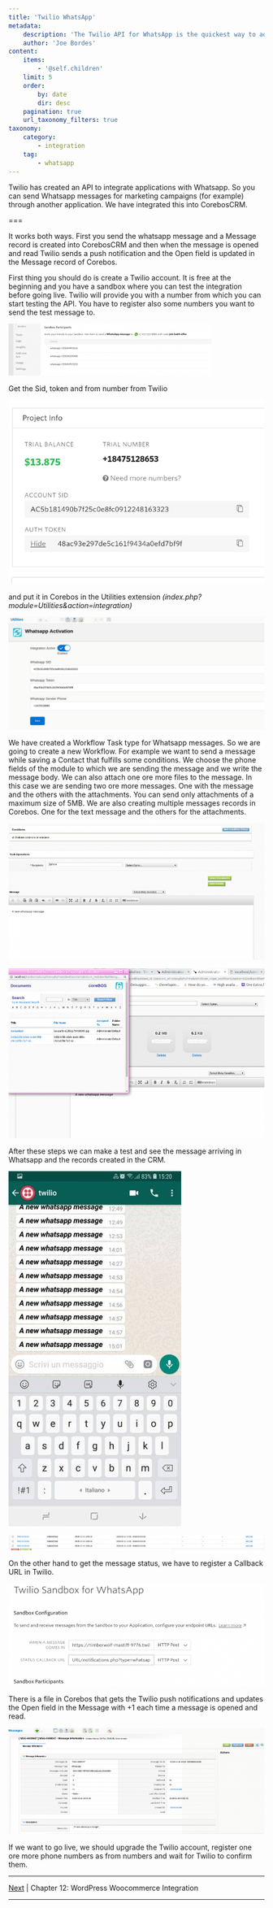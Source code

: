 ```yaml
---
title: 'Twilio WhatsApp'
metadata:
    description: 'The Twilio API for WhatsApp is the quickest way to add two-way messaging on WhatsApp into your web application'
    author: 'Joe Bordes'
content:
    items:
        - '@self.children'
    limit: 5
    order:
        by: date
        dir: desc
    pagination: true
    url_taxonomy_filters: true
taxonomy:
    category:
        - integration
    tag:
        - whatsapp
---
```


Twilio has created an API to integrate applications with Whatsapp. So you can send Whatsapp messages for marketing campaigns (for example) through another application. We have integrated this into CorebosCRM.

===

It works both ways. First you send the whatsapp message and a Message record is created into CorebosCRM and then when the message is opened and read Twilio sends a push notification and the Open field is updated in the Message record of Corebos.

First thing you should do is create a Twilio account. It is free at the beginning and you have a sandbox where you can test the integration before going live. Twilio will provide you with a number from which you can start testing the API. You have to register also some numbers you want to send the test message to.

![](screenshot_from_2019-02-18_10-41-35.png?width=100%)

Get the Sid, token and from number from Twilio

![](screenshot_from_2019-02-15_10-29-38.png?width=80%)

and put it in Corebos in the Utilities extension *(index.php?module=Utilities&action=integration)*

![](screenshot_from_2019-02-15_12-20-19.png?width=80%)

We have created a Workflow Task type for Whatsapp messages. So we are going to create a new Workflow. For example we want to send a message while saving a Contact that fulfills some conditions. We choose the phone fields of the module to which we are sending the message and we write the message body. We can also attach one ore more files to the message. In this case we are sending two ore more messages. One with the message and the others with the attachments. You can send only attachments of a maximum size of 5MB. We are also creating multiple messages records in Corebos. One for the text message and the others for the attachments.

![](screenshot_from_2019-02-15_15-59-08.png?width=80%)

![](screenshot_from_2019-02-18_15-04-25.png?width=80%)

After these steps we can make a test and see the message arriving in Whatsapp and the records created in the CRM.

![](1550499687726.jpeg?width=40%)

![](screenshot_from_2019-02-18_15-08-38.png?width=100%)


On the other hand to get the message status, we have to register a Callback URL in Twilio.

![](screenshot_from_2019-02-18_10-35-24.png?width=100%)


There is a file in Corebos that gets the Twilio push notifications and updates the Open field in the Message with +1 each time a message is opened and read.

![](screenshot_from_2019-02-18_15-27-00.png?width=100%)

If we want to go live, we should upgrade the Twilio account, register one ore more phone numbers as from numbers and wait for Twilio to confirm them.

------------------------------------------------------------------------

[Next](../12.woocommerce) | Chapter 12: WordPress Woocommerce Integration

------------------------------------------------------------------------